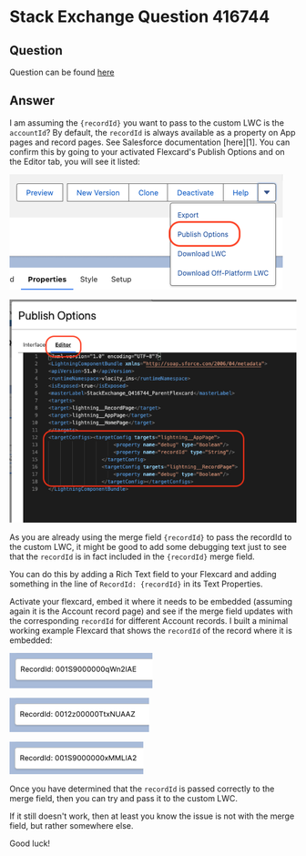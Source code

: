 # Stack Exchange Question 416744

## Question

Question can be found [here](https://salesforce.stackexchange.com/questions/416744/pass-recordid-as-input-for-custom-lwc-embeeded-in-a-flexcard/417326#417326)

## Answer

I am assuming the `{recordId}` you want to pass to the custom LWC is the `accountId`?
By default, the `recordId` is always available as a property on App pages and record pages. See Salesforce documentation [here][1]. You can confirm this by going to your activated Flexcard's Publish Options and on the Editor tab, you will see it listed:

![](https://github.com/sfadriaan/stack-exchange-answers/blob/main/416744/How-To-Get-To-Publish-Options.png)

![](https://github.com/sfadriaan/stack-exchange-answers/blob/main/416744/Publish-Options-Editor.png)

As you are already using the merge field `{recordId}` to pass the recordId to the custom LWC, it might be good to add some debugging text just to see that the `recordId` is in fact included in the `{recordId}` merge field. 

You can do this by adding a Rich Text field to your Flexcard and adding something in the line of `RecordId: {recordId}` in its Text Properties. 

Activate your flexcard, embed it where it needs to be embedded (assuming again it is the Account record page) and see if the merge field updates with the corresponding `recordId` for different Account records. I built a minimal working example Flexcard that shows the `recordId` of the record where it is embedded:

![](https://github.com/sfadriaan/stack-exchange-answers/blob/main/416744/AccountId1.png)

![](https://github.com/sfadriaan/stack-exchange-answers/blob/main/416744/AccountId2.png)

![](https://github.com/sfadriaan/stack-exchange-answers/blob/main/416744/AccountId3.png)

Once you have determined that the `recordId` is passed correctly to the merge field, then you can try and pass it to the custom LWC.

If it still doesn't work, then at least you know the issue is not with the merge field, but rather somewhere else.

Good luck!